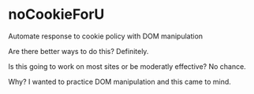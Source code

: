 # noCookieForU
Automate response to cookie policy with DOM manipulation

Are there better ways to do this?
Definitely.

Is this going to work on most sites or be moderatly effective?
No chance.

Why?
I wanted to practice DOM manipulation and this came to mind.

